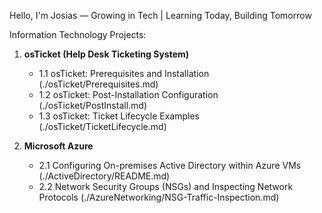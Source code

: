 Hello, I'm Josias — Growing in Tech | Learning Today, Building Tomorrow

Information Technology Projects:

1. **osTicket (Help Desk Ticketing System)**
   - 1.1 osTicket: Prerequisites and Installation (./osTicket/Prerequisites.md)
   - 1.2 osTicket: Post-Installation Configuration (./osTicket/PostInstall.md)
   - 1.3 osTicket: Ticket Lifecycle Examples (./osTicket/TicketLifecycle.md)

2. **Microsoft Azure**
   - 2.1 Configuring On-premises Active Directory within Azure VMs (./ActiveDirectory/README.md)
   - 2.2 Network Security Groups (NSGs) and Inspecting Network Protocols (./AzureNetworking/NSG-Traffic-Inspection.md)
<!--
**Josalomao/Josalomao** is a ✨ _special_ ✨ repository because its `README.md` (this file) appears on your GitHub profile.

Here are some ideas to get you started:

- 🔭 I’m currently working on ...
- 🌱 I’m currently learning ...
- 👯 I’m looking to collaborate on ...
- 🤔 I’m looking for help with ...
- 💬 Ask me about ...
- 📫 How to reach me: ...
- 😄 Pronouns: ...
- ⚡ Fun fact: ...
-->
